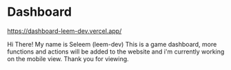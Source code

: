 # Dashboard
https://dashboard-leem-dev.vercel.app/


Hi There! 
My name is Seleem (leem-dev)
This is a game dashboard, more functions and actions will be added to the website and i'm currently working on the mobile view.
Thank you for viewing. 
